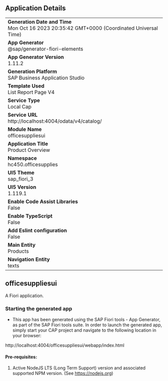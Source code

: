 ## Application Details
|               |
| ------------- |
|**Generation Date and Time**<br>Mon Oct 16 2023 20:35:42 GMT+0000 (Coordinated Universal Time)|
|**App Generator**<br>@sap/generator-fiori-elements|
|**App Generator Version**<br>1.11.2|
|**Generation Platform**<br>SAP Business Application Studio|
|**Template Used**<br>List Report Page V4|
|**Service Type**<br>Local Cap|
|**Service URL**<br>http://localhost:4004/odata/v4/catalog/
|**Module Name**<br>officesuppliesui|
|**Application Title**<br>Product Overview|
|**Namespace**<br>hc450.officesupplies|
|**UI5 Theme**<br>sap_fiori_3|
|**UI5 Version**<br>1.119.1|
|**Enable Code Assist Libraries**<br>False|
|**Enable TypeScript**<br>False|
|**Add Eslint configuration**<br>False|
|**Main Entity**<br>Products|
|**Navigation Entity**<br>texts|

## officesuppliesui

A Fiori application.

### Starting the generated app

-   This app has been generated using the SAP Fiori tools - App Generator, as part of the SAP Fiori tools suite.  In order to launch the generated app, simply start your CAP project and navigate to the following location in your browser:

http://localhost:4004/officesuppliesui/webapp/index.html

#### Pre-requisites:

1. Active NodeJS LTS (Long Term Support) version and associated supported NPM version.  (See https://nodejs.org)



